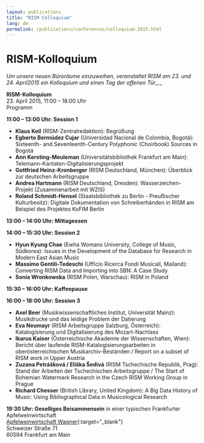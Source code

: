 ```yaml
---
layout: publications
title: "RISM Colloquium"
lang: de
permalink: /publications/conferences/colloquium-2015.html
---
```


# RISM-Kolloquium

_Um unsere neuen Büroräume einzuweihen, veranstaltet RISM_ _am 23. und 24. April2015 ein Kolloquium und einen Tag der offenen Tür__._

**RISM-Kolloquium**  
23. April 2015, 11:00 – 18:00 Uhr  
Programm

**11:00 – 13:00 Uhr: Session 1**

- **Klaus Keil** (RISM-Zentralredaktion): Begrüßung
- **Egberto Bermúdez Cujar** (Universidad Nacional de Colombia, Bogotá): Sixteenth- and Seventeenth-Century Polyphonic (Choirbook) Sources in Bogotá
- **Ann Kersting-Meuleman** (Universitätsbibliothek Frankfurt am Main): Telemann-Kantaten-Digitalisierungsprojekt
- **Gottfried Heinz-Kronberger** (RISM Deutschland, München): Überblick zur deutschen Arbeitsgruppe
- **Andrea Hartmann** (RISM Deutschland, Dresden): Wasserzeichen-Projekt (Zusammenarbeit mit WZIS)
- **Roland Schmidt-Hensel** (Staatsbibliothek zu Berlin - Preußischer Kulturbesitz): Digitale Dokumentation von Schreiberhänden in RISM am Beispiel des Projektes KoFIM Berlin

**13:00 – 14:00 Uhr: Mittagessen**

**14:00 – 15:30 Uhr: Session 2**

- **Hyun Kyung Chae** (Ewha Womans University, College of Music, Südkorea): Issues in the Development of the Database for Research in Modern East Asian Music
- **Massimo Gentili-Tedeschi** (Ufficio Ricerca Fondi Musicali, Mailand): Converting RISM Data and Importing into SBN: A Case Study 
- **Sonia Wronkowska** (RISM Polen, Warschau): RISM in Poland

**15:30 – 16:00 Uhr: Kaffeepause**

**16:00 – 18:00 Uhr: Session 3**

- **Axel Beer** (Musikwissenschaftliches Institut, Universität Mainz): Musikdrucke und das leidige Problem der Datierung 
- **Eva Neumayr** (RISM Arbeitsgruppe Salzburg, Österreich): Katalogisierung und Digitalisierung des Mozart-Nachlass
- **Ikarus Kaiser** (Österreichische Akademie der Wissenschaften, Wien): Bericht über laufende RISM-Katalogisierungsarbeiten in oberösterreichischen Musikarchiv-Beständen / Report on a subset of RISM work in Upper Austria
- **Zuzana Petrášková / Eliška Šedivá** (RISM Tschechische Republik, Prag): Stand der Arbeiten der Tschechischen Arbeitsgruppe / The Start of Bohemian Watermark Research in the Czech RISM Working Group in Prague 
- **Richard Chesser** (British Library, United Kingdom): A Big Data History of Music: Using Bibliographical Data in Musicological Research 

**19:30 Uhr: Geselliges Beisammensein** in einer typischen Frankfurter Apfelweinwirtschaft  
[Apfelweinwirtschaft Wagner](http://www.apfelwein-wagner.com/){:target="_blank"}  
Schweizer Straße 71  
60594 Frankfurt am Main
